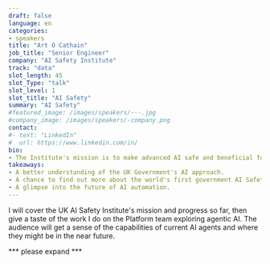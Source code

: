 ```yaml
---
draft: false
language: en
categories:
- speakers
title: "Art O Cathain"
job_title: "Senior Engineer"
company: "AI Safety Institute"
track: "data"
slot_length: 45
slot_Type: "talk"
slot_level: 1
slot_title: "AI Safety"
summary: "AI Safety"
#featured_image: /images/speakers/---.jpg
#company_image: /images/speakers/-company.png
contact:
#- text: "LinkedIn"
#  url: https://www.linkedin.com/in/
bio:
- The Institute's mission is to make advanced AI safe and beneficial for Britain and the world. Art works on the Platform team, providing support to their researchers. His current focus is exploring the capabilities of autonomous AI agents.
takeaways:
- A better understanding of the UK Government's AI approach.
- A chance to find out more about the world's first government AI Safety Institute.
- A glimpse into the future of AI automation.
---
```


I will cover the UK AI Safety Institute's mission and progress so far, then give a taste of the work I do on the Platform team exploring agentic AI. The audience will get a sense of the capabilities of current AI agents and where they might be in the near future.

*** please expand ***